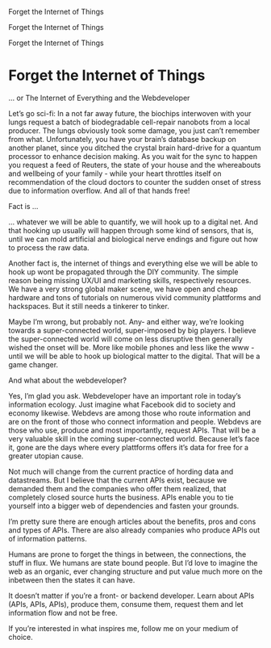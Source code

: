 Forget the Internet of Things

Forget the Internet of Things

Forget the Internet of Things

# Forget the Internet of Things

… or The Internet of Everything and the Webdeveloper

Let’s go sci-fi: In a not far away future, the biochips interwoven with your lungs request a batch of biodegradable cell-repair nanobots from a local producer. The lungs obviously took some damage, you just can’t remember from what. Unfortunately, you have your brain’s database backup on another planet, since you ditched the crystal brain hard-drive for a quantum processor to enhance decision making. As you wait for the sync to happen you request a feed of Reuters, the state of your house and the whereabouts and wellbeing of your family - while your heart throttles itself on recommendation of the cloud doctors to counter the sudden onset of stress due to information overflow. And all of that hands free!

Fact is …

… whatever we will be able to quantify, we will hook up to a digital net. And that hooking up usually will happen through some kind of sensors, that is, until we can mold artificial and biological nerve endings and figure out how to process the raw data.

Another fact is, the internet of things and everything else we will be able to hook up wont be propagated through the DIY community. The simple reason being missing UX/UI and marketing skills, respectively resources. We have a very strong global maker scene, we have open and cheap hardware and tons of tutorials on numerous vivid community plattforms and hackspaces. But it still needs a tinkerer to tinker.

Maybe I’m wrong, but probably not. Any- and either way, we’re looking towards a super-connected world, super-imposed by big players. I believe the super-connected world will come on less disruptive then generally wished the onset will be. More like mobile phones and less like the www - until we will be able to hook up biological matter to the digital. That will be a game changer.

And what about the webdeveloper?

Yes, I’m glad you ask. Webdeveloper have an important role in today’s information ecology. Just imagine what Facebook did to society and economy likewise. Webdevs are among those who route information and are on the front of those who connect information and people. Webdevs are those who use, produce and most importantly, request APIs. That will be a very valuable skill in the coming super-connected world. Because let’s face it, gone are the days where every plattforms offers it’s data for free for a greater utopian cause.

Not much will change from the current practice of hording data and datastreams. But I believe that the current APIs exist, because we demanded them and the companies who offer them realized, that completely closed source hurts the business. APIs enable you to tie yourself into a bigger web of dependencies and fasten your grounds.

I’m pretty sure there are enough articles about the benefits, pros and cons and types of APIs. There are also already companies who produce APIs out of information patterns.

Humans are prone to forget the things in between, the connections, the stuff in flux. We humans are state bound people. But I’d love to imagine the web as an organic, ever changing structure and put value much more on the inbetween then the states it can have.

It doesn’t matter if you’re a front- or backend developer. Learn about APIs (APIs, APIs, APIs), produce them, consume them, request them and let information flow and not be free.

If you’re interested in what inspires me, follow me on your medium of choice.